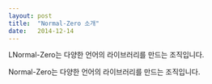 ```yaml
---
layout: post
title:  "Normal-Zero 소개"
date:   2014-12-14
---
```


<p class="intro"><span class="dropcap">L</span>Normal-Zero는 다양한 언어의 라이브러리를 만드는 조직입니다. </p>

Normal-Zero는 다양한 언어의 라이브러리를 만드는 조직입니다. 
